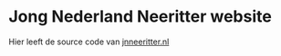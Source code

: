 # Jong Nederland Neeritter website

Hier leeft de source code van [jnneeritter.nl](https://www.jnneeritter.nl)
